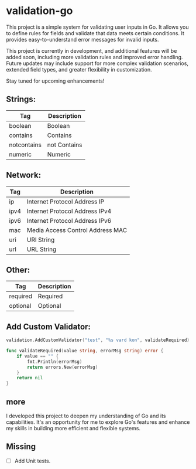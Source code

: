 # validation-go
This project is a simple system for validating user inputs in Go. It allows you to define rules for fields and validate that data meets certain conditions. It provides easy-to-understand error messages for invalid inputs.

This project is currently in development, and additional features will be added soon, including more validation rules and improved error handling. Future updates may include support for more complex validation scenarios, extended field types, and greater flexibility in customization.

Stay tuned for upcoming enhancements!


## Strings:

| Tag | Description |
| - | - |
| boolean | Boolean |
| contains | Contains |
| notcontains | not Contains |
| numeric | Numeric |

## Network:

| Tag | Description |
| - | - |
| ip | Internet Protocol Address IP |
| ipv4 | Internet Protocol Address IPv4 |
| ipv6 | Internet Protocol Address IPv6 |
| mac | Media Access Control Address MAC |
| uri | URI String |
| url | URL String |

## Other:
| Tag | Description |
| - | - |
| required | Required |
| optional | Optional |

## Add Custom Validator:

```go
validation.AddCustomValidator("test", "%s vard kon", validateRequired)

func validateRequired(value string, errorMsg string) error {
	if value == "" {
		fmt.Println(errorMsg)
		return errors.New(errorMsg)
	}
	return nil
}


```



## more

I developed this project to deepen my understanding of Go and its capabilities. It's an opportunity for me to explore Go's features and enhance my skills in building more efficient and flexible systems.


## Missing
- [ ] Add Unit tests.